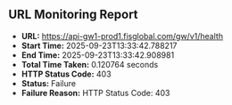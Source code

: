 ## URL Monitoring Report

- **URL:** https://api-gw1-prod1.fisglobal.com/gw/v1/health
- **Start Time:** 2025-09-23T13:33:42.788217
- **End Time:** 2025-09-23T13:33:42.908981
- **Total Time Taken:** 0.120764 seconds
- **HTTP Status Code:** 403
- **Status:** Failure
- **Failure Reason:** HTTP Status Code: 403
